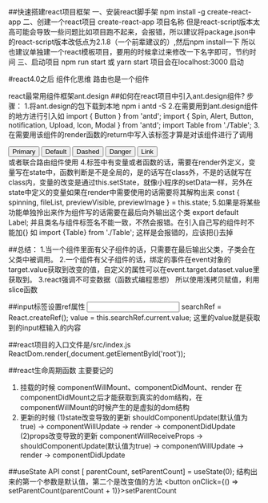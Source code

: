 ##快速搭建react项目框架
一、安装react脚手架
npm install -g create-react-app
二、创建一个react项目
create-react-app 项目名称
但是react-script版本太高可能会导致一些问题比如项目跑不起来，会报错，所以建议将package.json中的react-script版本改低点为2.1.8（一个前辈建议的）,然后npm install一下
所以也建议单独建一个react模板项目，要用的时候拿过来修改一下名字即可，节约时间
三、启动项目
npm run start  或 yarn start
项目会在localhost:3000 启动

#react4.0之后 组件化思维 路由也是一个组件

react最常用组件框架ant.design
##如何在react项目中引入ant.design组件?
步骤：
1.将ant.design的包下载到本地
npm i antd -S
2.在需要用到ant.design组件的地方进行引入如
import { Button } from 'antd';
import { Spin, Alert, Button, notification, Upload, Icon, Modal } from 'antd';
import  Table  from './Table';
3.在需要用该组件的render函数的return中写入该标签才算是对该组件进行了调用
<div>
    <Button type="primary">Primary</Button>
    <Button>Default</Button>
    <Button type="dashed">Dashed</Button>
    <Button type="danger">Danger</Button>
    <Button type="link">Link</Button>
  </div>
<Table />
或者联合路由组件使用
<Route path="/table" component={Table} />
4.标签中有变量或者函数的话，需要在render外定义，变量写在state中，函数判断是不是全局的，是的话写在class外，不是的话就写在class内，变量的改变是通过this.setState，就像小程序的setData一样，另外在state中定义的变量如果在render中需要使用的话需要将其解构出来
  const { spinning, fileList, previewVisible, previewImage } = this.state;
5.如果是将某些功能单独拎出来作为组件写的话需要在最后向外输出这个类
export default Label;
并且类名与组件标签名不能一致，不然会报错。在引入自己写的组件时不能加{} 如
import  {Table}  from './Table';
这样是会报错的，应该把{}去掉

##总结：
1.当一个组件里面有父子组件的话，只需要在最后输出父类，子类会在父类中被调用。
2.一个组件有父子组件的话，绑定的事件在event对象的target.value获取到改变的值，自定义的属性可以在event.target.dataset.value里获取到。
3.react强调不可变数据（函数式编程思想）  所以使用浅拷贝赋值，利用slice函数

##input标签设置ref属性
<input ref={this.searchRef} />
searchRef = React.createRef();
value = this.searchRef.current.value;
这里的value就是获取到的input框输入的内容

##react项目的入口文件是/src/index.js
ReactDom.render(<App />,document.getElementById('root'));

##react生命周期函数
主要要记的
1. 挂载的时候
componentWillMount、componentDidMount、render
在componentDidMount之后才能获取到真实的dom结构，在componentWillMount的时候产生的是虚拟的dom结构
2. 更新的时候
  (1)state改变导致的更新
      shouldComponentUpdate(默认值为true) -> componentWillUpdate -> render -> componentDidUpdate 
  (2)props改变导致的更新
  componentWillReceiveProps -> shouldComponentUpdate(默认值为true) -> componentWillUpdate -> render -> componentDidUpdate

##useState  API
  const [ parentCount, setParentCount] = useState(0);
  结构出来的第一个参数是默认值，第二个是改变值的方法
  <button onClick={() => setParentCount(parentCount + 1)}>setParentCount</button>


